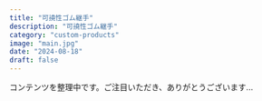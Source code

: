 ```yaml
---
title: "可撓性ゴム継手"
description: "可撓性ゴム継手"
category: "custom-products"
image: "main.jpg"
date: "2024-08-18"
draft: false
---
```


コンテンツを整理中です。ご注目いただき、ありがとうございます...
